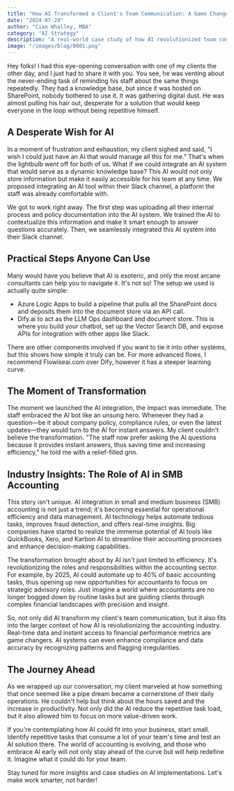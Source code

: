 ```yaml
---
title: "How AI Transformed a Client's Team Communication: A Game Changer for Accounting"
date: "2024-07-29"
author: "Cian Whalley, MBA"
category: "AI Strategy"
description: "A real-world case study of how AI revolutionized team communication and knowledge management in an accounting firm."
image: "/images/blog/0001.png"
---
```


Hey folks! I had this eye-opening conversation with one of my clients the other day, and I just had to share it with you. You see, he was venting about the never-ending task of reminding his staff about the same things repeatedly. They had a knowledge base, but since it was hosted on SharePoint, nobody bothered to use it. It was gathering digital dust. He was almost pulling his hair out, desperate for a solution that would keep everyone in the loop without being repetitive himself.

## A Desperate Wish for AI

In a moment of frustration and exhaustion, my client sighed and said, "I wish I could just have an AI that would manage all this for me." That's when the lightbulb went off for both of us. What if we could integrate an AI system that would serve as a dynamic knowledge base? This AI would not only store information but make it easily accessible for his team at any time. We proposed integrating an AI tool within their Slack channel, a platform the staff was already comfortable with.

We got to work right away. The first step was uploading all their internal process and policy documentation into the AI system. We trained the AI to contextualize this information and make it smart enough to answer questions accurately. Then, we seamlessly integrated this AI system into their Slack channel.

## Practical Steps Anyone Can Use

Many would have you believe that AI is esoteric, and only the most arcane consultants can help you to navigate it. It's not so! The setup we used is actually quite simple:

- Azure Logic Apps to build a pipeline that pulls all the SharePoint docs and deposits them into the document store via an API call.
- Dify.ai to act as the LLM Ops dashboard and document store. This is where you build your chatbot, set up the Vector Search DB, and expose APIs for integration with other apps like Slack.

There are other components involved if you want to tie it into other systems, but this shows how simple it truly can be. For more advanced flows, I recommend Flowiseai.com over Dify, however it has a steeper learning curve.

## The Moment of Transformation

The moment we launched the AI integration, the impact was immediate. The staff embraced the AI bot like an unsung hero. Whenever they had a question—be it about company policy, compliance rules, or even the latest updates—they would turn to the AI for instant answers. My client couldn't believe the transformation. "The staff now prefer asking the AI questions because it provides instant answers, thus saving time and increasing efficiency," he told me with a relief-filled grin.

## Industry Insights: The Role of AI in SMB Accounting

This story isn't unique. AI integration in small and medium business (SMB) accounting is not just a trend; it's becoming essential for operational efficiency and data management. AI technology helps automate tedious tasks, improves fraud detection, and offers real-time insights. Big companies have started to realize the immense potential of AI tools like QuickBooks, Xero, and Karbon AI to streamline their accounting processes and enhance decision-making capabilities.

The transformation brought about by AI isn't just limited to efficiency. It's revolutionizing the roles and responsibilities within the accounting sector. For example, by 2025, AI could automate up to 40% of basic accounting tasks, thus opening up new opportunities for accountants to focus on strategic advisory roles. Just imagine a world where accountants are no longer bogged down by routine tasks but are guiding clients through complex financial landscapes with precision and insight.

So, not only did AI transform my client's team communication, but it also fits into the larger context of how AI is revolutionizing the accounting industry. Real-time data and instant access to financial performance metrics are game changers. AI systems can even enhance compliance and data accuracy by recognizing patterns and flagging irregularities.

## The Journey Ahead

As we wrapped up our conversation, my client marveled at how something that once seemed like a pipe dream became a cornerstone of their daily operations. He couldn't help but think about the hours saved and the increase in productivity. Not only did the AI reduce the repetitive task load, but it also allowed him to focus on more value-driven work.

If you're contemplating how AI could fit into your business, start small. Identify repetitive tasks that consume a lot of your team's time and test an AI solution there. The world of accounting is evolving, and those who embrace AI early will not only stay ahead of the curve but will help redefine it. Imagine what it could do for your team.

Stay tuned for more insights and case studies on AI implementations. Let's make work smarter, not harder! 